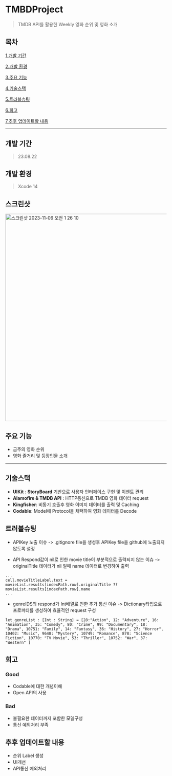 # TMBDProject

> TMDB API를 활용한 Weekly 영화 순위 및 영화 소개

## 목차
[1.개발 기간](#개발-기간)

[2.개발 환경](#개발-환경)

[3.주요 기능](#주요-기능)

[4.기술스택](#기술스택)

[5.트러블슈팅](#트러블슈팅)

[6.회고](#회고)

[7.추후 업데이트할 내용](#추후-업데이트할-내용)
***
## 개발 기간
> 23.08.22

## 개발 환경
> Xcode 14

## 스크린샷
<img width="645" alt="스크린샷 2023-11-06 오전 1 26 10" src="https://github.com/JaeBeen0725/TMBDProject1/assets/105216574/a0fa5e36-13f9-48a6-b485-a98e15f4128e">

## 주요 기능
- 금주의 영화 순위
- 영화 줄거리 및 등장인물 소개
***

## 기술스택
 - **UIKit** : **StoryBoard** 기반으로 사용자 인터페이스 구현 및 이벤트 관리
 - **Alamofire & TMDB API** : HTTP통신으로 TMDB 영화 데이터 request
 - **Kingfisher**: 비동기 호출후 영화 이미지 데이터를 출력 및 Caching
 - **Codable**: Model에 Protocol을 채택하여 영화 데이터를 Decode

## 트러블슈팅
- APIKey 노출 이슈
-> .gitignore file을 생성후 APIKey file을 github에 노출되지 않도록 설정

- API Respond값이 nil로 인한 movie title이 부분적으로 출력되지 않는 이슈
-> originalTitle 데이터가 nil 일때 name 데이터로 변경하여 출력

~~~
...
cell.movieTitleLabel.text = movieList.results[indexPath.row].originalTitle ?? movieList.results[indexPath.row].name
...
~~~

- genreIDS의 respond가 Int배열로 인한 추가 통신 이슈
-> Dictionary타입으로 프로퍼티를 생성하여 효율적인 request 구성

~~~
let genreList : [Int : String] = [28:"Action", 12: "Adventure", 16: "Animation", 35: "Comedy", 80: "Crime", 99: "Documentary", 18: "Drama", 10751: "Family", 14: "Fantasy", 36: "History", 27: "Horror", 10402: "Music", 9648: "Mystery", 10749: "Romance", 878: "Science Fiction", 10770: "TV Movie", 53: "Thriller", 10752: "War", 37: "Western" ]
~~~

## 회고
### Good
- Codable에 대한 개념이해
- Open API의 사용

### Bad
- 불필요한 데이터까지 포함한 모델구성
- 통신 예외처리 부족

## 추후 업데이트할 내용
- 순위 Label 생성
- UI개선
- API통신 예외처리

